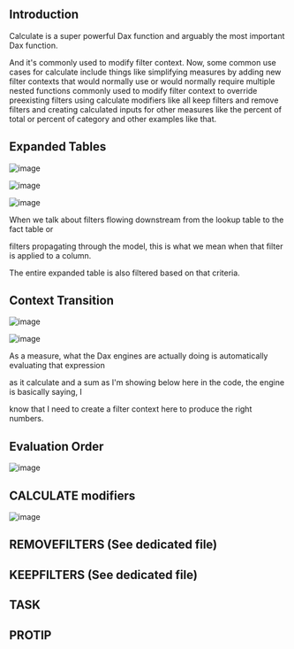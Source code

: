 ## Introduction

Calculate is a super powerful Dax function and arguably the most important Dax function.

And it's commonly used to modify filter context.
Now, some common use cases for calculate include things like simplifying measures by adding new filter
contexts that would normally use or would normally require multiple nested functions commonly used to
modify filter context to override preexisting filters using calculate modifiers like all keep filters
and remove filters and creating calculated inputs for other measures like the percent of total or percent
of category and other examples like that.

## Expanded Tables
![image](https://github.com/liubovkyry/DAX/assets/118057504/58081ba3-ed0c-4ae4-beec-21bd63216764)

![image](https://github.com/liubovkyry/DAX/assets/118057504/c4af0237-e66d-4bf4-aa1e-53a30f3abbdc)

![image](https://github.com/liubovkyry/DAX/assets/118057504/8f213e1f-9146-4cc9-81b6-ab229c1703c1)


When we talk about filters flowing downstream from the lookup table to the fact table or

filters propagating through the model, this is what we mean when that filter is applied to a column.

The entire expanded table is also filtered based on that criteria.

## Context Transition

![image](https://github.com/liubovkyry/DAX/assets/118057504/c09b9743-b937-4659-b714-15ca2381789d)

![image](https://github.com/liubovkyry/DAX/assets/118057504/02d36f97-9965-4818-acfe-fe52ddf3dd10)

As a measure, what the Dax engines are actually doing is automatically evaluating that expression

as it calculate and a sum as I'm showing below here in the code, the engine is basically saying, I

know that I need to create a filter context here to produce the right numbers.

## Evaluation Order

![image](https://github.com/liubovkyry/DAX/assets/118057504/a2cac943-9789-4c3c-912d-218f1d164082)
## CALCULATE modifiers
![image](https://github.com/liubovkyry/DAX/assets/118057504/bf17cd64-ce6c-47c9-8ed0-dc8ff77c750c)

## REMOVEFILTERS (See dedicated file)
## KEEPFILTERS (See dedicated file)
## TASK
## PROTIP
